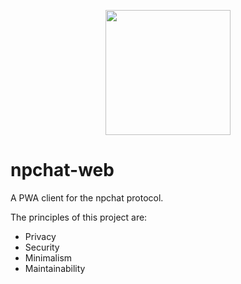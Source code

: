 <p align="center">
  <img width="200" src="https://open-wc.org/hero.png"></img>
</p>

# npchat-web
A PWA client for the npchat protocol.

The principles of this project are:
- Privacy
- Security
- Minimalism
- Maintainability
